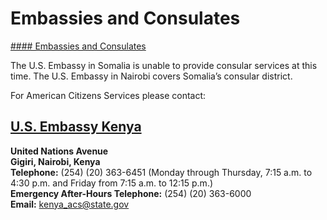 # Embassies and Consulates

[#### Embassies and Consulates](javascript:void(0); "Embassies and Consulates")

The U.S. Embassy in Somalia is unable to provide consular services at this time. The U.S. Embassy in Nairobi covers Somalia’s consular district.

For American Citizens Services please contact:

## [U.S. Embassy Kenya](https://ke.usembassy.gov/)

**United Nations Avenue  
Gigiri, Nairobi, Kenya  
Telephone:** (254) (20) 363-6451 (Monday through Thursday, 7:15 a.m. to 4:30 p.m. and Friday from 7:15 a.m. to 12:15 p.m.)  
**Emergency After-Hours Telephone:** (254) (20) 363-6000  
**Email:** [kenya\_acs@state.gov](mailto:kenya_acs@state.gov)